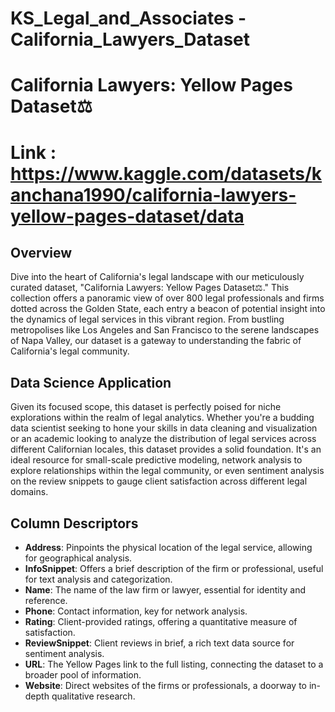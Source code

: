 # KS_Legal_and_Associates - California_Lawyers_Dataset

# California Lawyers: Yellow Pages Dataset⚖️
# Link : https://www.kaggle.com/datasets/kanchana1990/california-lawyers-yellow-pages-dataset/data
## Overview
Dive into the heart of California's legal landscape with our meticulously curated dataset, "California Lawyers: Yellow Pages Dataset⚖️." This collection offers a panoramic view of over 800 legal professionals and firms dotted across the Golden State, each entry a beacon of potential insight into the dynamics of legal services in this vibrant region. From bustling metropolises like Los Angeles and San Francisco to the serene landscapes of Napa Valley, our dataset is a gateway to understanding the fabric of California's legal community.

## Data Science Application
Given its focused scope, this dataset is perfectly poised for niche explorations within the realm of legal analytics. Whether you're a budding data scientist seeking to hone your skills in data cleaning and visualization or an academic looking to analyze the distribution of legal services across different Californian locales, this dataset provides a solid foundation. It's an ideal resource for small-scale predictive modeling, network analysis to explore relationships within the legal community, or even sentiment analysis on the review snippets to gauge client satisfaction across different legal domains.

## Column Descriptors
- **Address**: Pinpoints the physical location of the legal service, allowing for geographical analysis.
- **InfoSnippet**: Offers a brief description of the firm or professional, useful for text analysis and categorization.
- **Name**: The name of the law firm or lawyer, essential for identity and reference.
- **Phone**: Contact information, key for network analysis.
- **Rating**: Client-provided ratings, offering a quantitative measure of satisfaction.
- **ReviewSnippet**: Client reviews in brief, a rich text data source for sentiment analysis.
- **URL**: The Yellow Pages link to the full listing, connecting the dataset to a broader pool of information.
- **Website**: Direct websites of the firms or professionals, a doorway to in-depth qualitative research.
